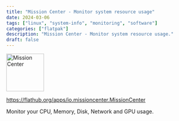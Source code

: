 ```yaml
---
title: "Mission Center - Monitor system resource usage"
date: 2024-03-06
tags: ["linux", "system-info", "monitoring", "software"]
categories: ["flatpak"]
description: "Mission Center - Monitor system resource usage."
draft: false
---
```


<img src="https://dl.flathub.org/repo/appstream/x86_64/icons/128x128/io.missioncenter.MissionCenter.png" alt="Mission Center" width="100" height="100">

https://flathub.org/apps/io.missioncenter.MissionCenter

Monitor your CPU, Memory, Disk, Network and GPU usage.
